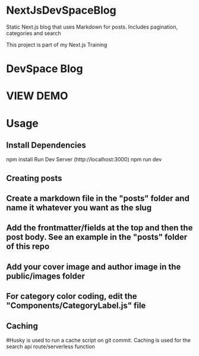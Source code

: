 # NextJsDevSpaceBlog
Static Next.js blog that uses Markdown for posts. Includes pagination, categories and search

This project is part of my Next.js Training

# DevSpace Blog

# VIEW DEMO

# Usage
## Install Dependencies
npm install
Run Dev Server (http://localhost:3000)
npm run dev
## Creating posts
## Create a markdown file in the "posts" folder and name it whatever you want as the slug
## Add the frontmatter/fields at the top and then the post body. See an example in the "posts" folder of this repo
## Add your cover image and author image in the public/images folder
## For category color coding, edit the "Components/CategoryLabel.js" file
## Caching
#Husky is used to run a cache script on git commit. Caching is used for the search api route/serverless function
